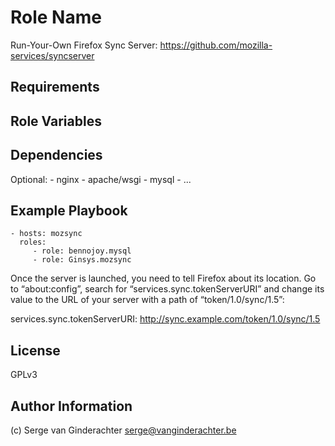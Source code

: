 Role Name
========

Run-Your-Own Firefox Sync Server: https://github.com/mozilla-services/syncserver

Requirements
------------


Role Variables
--------------


Dependencies
------------

Optional:
    - nginx
    - apache/wsgi
    - mysql
    - ...

Example Playbook
-------------------------

    - hosts: mozsync
      roles:
         - role: bennojoy.mysql
         - role: Ginsys.mozsync


Once the server is launched, you need to tell Firefox about its location. Go to
“about:config”, search for “services.sync.tokenServerURI” and change its value
to the URL of your server with a path of “token/1.0/sync/1.5”:

services.sync.tokenServerURI: http://sync.example.com/token/1.0/sync/1.5


License
-------

GPLv3

Author Information
------------------

(c) Serge van Ginderachter <serge@vanginderachter.be>

